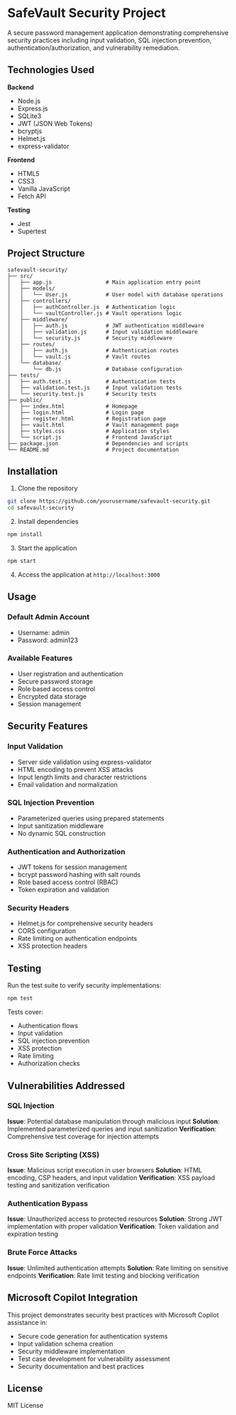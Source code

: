 # SafeVault Security Project

A secure password management application demonstrating comprehensive security practices including input validation, SQL injection prevention, authentication/authorization, and vulnerability remediation.

## Technologies Used

**Backend**
- Node.js
- Express.js
- SQLite3
- JWT (JSON Web Tokens)
- bcryptjs
- Helmet.js
- express-validator

**Frontend**
- HTML5
- CSS3
- Vanilla JavaScript
- Fetch API

**Testing**
- Jest
- Supertest

## Project Structure

```
safevault-security/
├── src/
│   ├── app.js                 # Main application entry point
│   ├── models/
│   │   └── User.js            # User model with database operations
│   ├── controllers/
│   │   ├── authController.js  # Authentication logic
│   │   └── vaultController.js # Vault operations logic
│   ├── middleware/
│   │   ├── auth.js            # JWT authentication middleware
│   │   ├── validation.js      # Input validation middleware
│   │   └── security.js        # Security middleware
│   ├── routes/
│   │   ├── auth.js            # Authentication routes
│   │   └── vault.js           # Vault routes
│   └── database/
│       └── db.js              # Database configuration
├── tests/
│   ├── auth.test.js           # Authentication tests
│   ├── validation.test.js     # Input validation tests
│   └── security.test.js       # Security tests
├── public/
│   ├── index.html             # Homepage
│   ├── login.html             # Login page
│   ├── register.html          # Registration page
│   ├── vault.html             # Vault management page
│   ├── styles.css             # Application styles
│   └── script.js              # Frontend JavaScript
├── package.json               # Dependencies and scripts
└── README.md                  # Project documentation
```

## Installation

1. Clone the repository
```bash
git clone https://github.com/yourusername/safevault-security.git
cd safevault-security
```

2. Install dependencies
```bash
npm install
```

3. Start the application
```bash
npm start
```

4. Access the application at `http://localhost:3000`

## Usage

### Default Admin Account
- Username: admin
- Password: admin123

### Available Features
- User registration and authentication
- Secure password storage
- Role based access control
- Encrypted data storage
- Session management

## Security Features

### Input Validation
- Server side validation using express-validator
- HTML encoding to prevent XSS attacks
- Input length limits and character restrictions
- Email validation and normalization

### SQL Injection Prevention
- Parameterized queries using prepared statements
- Input sanitization middleware
- No dynamic SQL construction

### Authentication and Authorization
- JWT tokens for session management
- bcrypt password hashing with salt rounds
- Role based access control (RBAC)
- Token expiration and validation

### Security Headers
- Helmet.js for comprehensive security headers
- CORS configuration
- Rate limiting on authentication endpoints
- XSS protection headers

## Testing

Run the test suite to verify security implementations:

```bash
npm test
```

Tests cover:
- Authentication flows
- Input validation
- SQL injection prevention
- XSS protection
- Rate limiting
- Authorization checks

## Vulnerabilities Addressed

### SQL Injection
**Issue**: Potential database manipulation through malicious input
**Solution**: Implemented parameterized queries and input sanitization
**Verification**: Comprehensive test coverage for injection attempts

### Cross Site Scripting (XSS)
**Issue**: Malicious script execution in user browsers
**Solution**: HTML encoding, CSP headers, and input validation
**Verification**: XSS payload testing and sanitization verification

### Authentication Bypass
**Issue**: Unauthorized access to protected resources
**Solution**: Strong JWT implementation with proper validation
**Verification**: Token validation and expiration testing

### Brute Force Attacks
**Issue**: Unlimited authentication attempts
**Solution**: Rate limiting on sensitive endpoints
**Verification**: Rate limit testing and blocking verification

## Microsoft Copilot Integration

This project demonstrates security best practices with Microsoft Copilot assistance in:
- Secure code generation for authentication systems
- Input validation schema creation
- Security middleware implementation
- Test case development for vulnerability assessment
- Security documentation and best practices

## License

MIT License